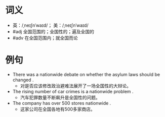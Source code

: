 # 词义
- 英：/ˌneɪʃnˈwaɪd/； 美：/ˌneɪʃnˈwaɪd/
- #adj 全国范围的；全国性的；遍及全国的
- #adv 在全国范围内；就全国而论
# 例句
- There was a nationwide debate on whether the asylum laws should be changed .
	- 对是否应该修改政治避难法展开了一场全国性的大辩论。
- The rising number of car crimes is a nationwide problem .
	- 汽车犯罪数量不断飙升是全国性的问题。
- The company has over 500 stores nationwide .
	- 这家公司在全国各地有500多家商店。
